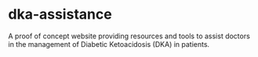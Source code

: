 # dka-assistance
A proof of concept website providing resources and tools to assist doctors in the management of Diabetic Ketoacidosis (DKA) in patients.
